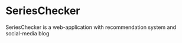 # SeriesChecker
SeriesChecker is a web-application with recommendation system and social-media blog
